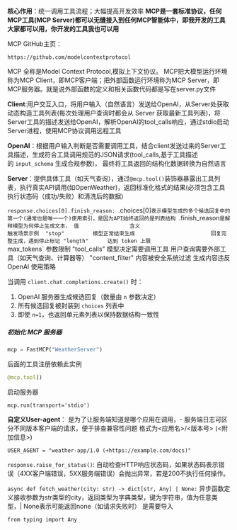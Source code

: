 **核心作用**：统一调用工具流程；大幅提高开发效率
**MCP是一套标准协议，任何MCP工具(MCP Server)都可以无缝接入到任何MCP智能体中，即我开发的工具大家都可以用，你开发的工具我也可以用**

MCP GitHub主页：
```
https://github.com/modelcontextprotocol
```

MCP 全称是Model Context Protocol,模拟上下文协议。
MCP把大模型运行环境称为MCP Client，即MCP客户端；把外部函数运行环境称为MCP Server，即MCP服务器。就是说外部函数的定义和相关函数代码都是写在server.py文件

**Client**:用户交互入口，将用户输入（自然语言）发送给OpenAI，从Server处获取动态构造工具列表(每次处理用户查询时都会从 Server 获取最新工具列表)，将Server工具的描述发送给OpenAI，解析OpenAI的tool_calls响应，通过stdio启动Server进程，使用MCP协议调用远程工具

**OpenAI**：根据用户输入判断是否需要调用工具，结合client发送过来的Server工具描述，生成符合工具调用规范的JSON请求(tool_calls,基于工具描述的 `input_schema` 生成合规参数)，    最终将工具返回的结构化数据转换为自然语言

**Server**：提供具体工具（如天气查询），通过`@mcp.tool()`装饰器暴露出工具列表，执行真实API调用(如OpenWeather)，返回标准化格式的结果(必须包含工具执行状态码（成功/失败）和清洗后的数据)


`response.choices[0].finish_reason:
`.choices[0]`表示模型生成的多个候选回复中的第一个(通常也是唯一一个)使用索引，是因为API始终返回的是列表结构
`.finish_reason`是解释模型为何停止生成文本，
值                含义                                                    触发场景示例 
"stop"         模型正常结束生成                        回复完整生成，遇到停止标记
"length"      达到 token 上限                         `max_tokens` 参数限制
"tool_calls"  模型决定需要调用工具               用户查询需要外部工具（如天气查询、计算器等）
"content_filter" 内容被安全系统过滤          生成内容违反 OpenAI 使用策略


当调用 `client.chat.completions.create()` 时：
1. OpenAI 服务器生成候选回复（数量由 `n` 参数决定）
2. 所有候选回复被封装到 `choices` 列表中
3. 即使 `n=1`，也返回单元素列表以保持数据结构一致性

##### 初始化 MCP 服务器
```python
mcp = FastMCP("WeatherServer")
```
后面的工具注册依赖此实例
```python
@mcp.tool()
```
启动服务器
```
mcp.run(transport='stdio')
```

**自定义User-agent**：
是为了让服务端知道是哪个应用在调用，- 服务端日志可区分不同版本客户端的请求，便于排查兼容性问题
格式为<应用名>/<版本号> (<附加信息>)
```
USER_AGENT = "weather-app/1.0 (+https://example.com/docs)"
```

`response.raise_for_status()`:
自动检查HTTP响应状态码，如果状态码表示错误（4XX客户端错误，5XX服务端错误）会抛出异常，若是200不执行任何操作。

`async def fetch_weather(city: str) -> dict[str, Any] | None:`
异步函数定义接收参数为str类型的city，返回类型为字典类型，键为字符串，值为任意类型，| None表示可能返回none（如请求失败时）
是需要导入
```
from typing import Any
```
